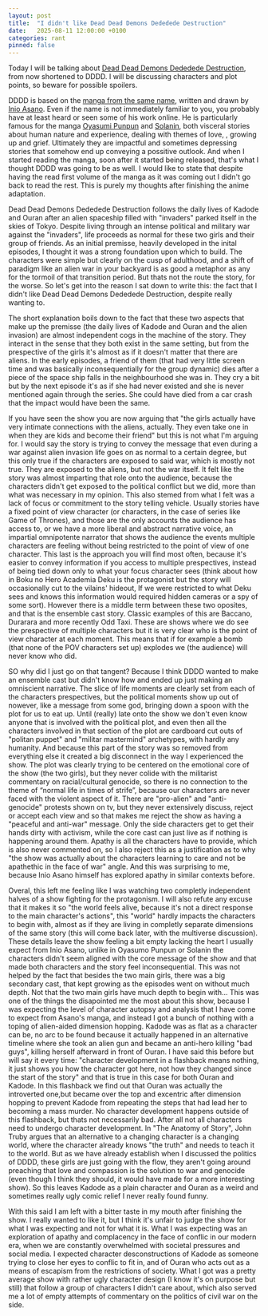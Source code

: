 ```yaml
---
layout: post
title:  "I didn't like Dead Dead Demons Dededede Destruction"
date:   2025-08-11 12:00:00 +0100
categories: rant
pinned: false
---
```

Today I will be talking about [Dead Dead Demons Dededede Destruction](https://myanimelist.net/anime/58883/Dead_Dead_Demons_Dededede_Destruction_ONA), from now shortened to DDDD. I will be discussing characters and plot points, so beware for possible spoilers.
<br>

DDDD is based on the [manga from the same name](https://myanimelist.net/manga/70801/Dead_Dead_Demons_Dededede_Destruction), written and drawn by [Inio Asano](https://myanimelist.net/people/2836/Inio_Asano). Even if the name is not immediately familiar to you, you probably have at least heard or seen some of his work online. He is particularly famous for the manga [Oyasumi Punpun](https://myanimelist.net/manga/4632/Oyasumi_Punpun) and [Solanin](https://myanimelist.net/manga/3731/Solanin), both visceral stories about human nature and experience, dealing with themes of love, , growing up and grief. Ultimately they are impactful and sometimes depressing stories that somehow end up conveying a possitive outlook. And when I started reading the manga, soon after it started being released, that's what I thought DDDD was going to be as well. I would like to state that despite having the read first volume of the manga as it was coming out I didn't go back to read the rest. This is purely my thoughts after finishing the anime adaptation.
<br>

Dead Dead Demons Dededede Destruction follows the daily lives of Kadode and Ouran after an alien spaceship filled with "invaders" parked itself in the skies of Tokyo. Despite living through an intense political and military war against the "invaders", life proceeds as normal for these two girls and their group of friends. As an initial premisse, heavily developed in the inital episodes, I thought it was a strong foundation upon which to build. The characters were simple but clearly on the cusp of adulthood, and a shift of paradigm like an alien war in your backyard is as good a metaphor as any for the tormoil of that transition period. But thats not the route the story, for the worse. So let's get into the reason I sat down to write this: the fact that I didn't like Dead Dead Demons Dededede Destruction, despite really wanting to.
<br>

The short explanation boils down to the fact that these two aspects that make up the premisse (the daily lives of Kadode and Ouran and the alien invasion) are almost independent cogs in the machine of the story. They interact in the sense that they both exist in the same setting, but from the prespective of the girls it's almost as if it doesn't matter that there are aliens. In the early episodes, a friend of them (that had very little screen time and was basically inconsequentially for the group dynamic) dies after a piece of the space ship falls in the neighbourhood she was in. They cry a bit but by the next episode it's as if she had never existed and she is never mentioned again through the series. She could have died from a car crash that the impact would have been the same. 
<br>

If you have seen the show you are now arguing that "the girls actually have very intimate connections with the aliens, actually. They even take one in when they are kids and become their friend" but this is not what I'm arguing for. I would say the story is trying to convey the message that even during a war against alien invasion life goes on as normal to a certain degree, but this only true if the characters are exposed to said war, which is mostly not true. They are exposed to the aliens, but not the war itself. It felt like the story was almost imparting that role onto the audience, because the characters didn't get exposed to the political conflict but we did, more than what was necessary in my opinion. This also stemed from what I felt was a lack of focus or commitment to the story telling vehicle. Usually stories have a fixed point of view character (or characters, in the case of series like Game of Thrones), and those are the only accounts the audience has access to, or we have a more liberal and abstract narrative voice, an impartial omnipotente narrator that shows the audience the events multiple characters are feeling without being restricted to the point of view of one character. This last is the approach you will find most often, because it's easier to convey information if you access to multiple prespectives, instead of being tied down only to what your focus character sees  (think about how in Boku no Hero Academia Deku is the protagonist but the story will occasionally cut to the vilains' hideout, If we were restricted to what Deku sees and knows this information would required hidden cameras or a spy of some sort). However there is a middle term between these two oposites, and that is the ensemble cast story. Classic examples of this are Baccano, Durarara and more recently Odd Taxi. These are shows where we do see the prespective of multiple characters but it is very clear who is the point of view character at each moment. This means that if for example a bomb (that none of the POV characters set up) explodes  we (the audience) will never know who did.
<br>

SO why did I just go on that tangent? Because I think DDDD wanted to make an ensemble cast but didn't know how and ended up just making an omniscient narrative. The slice of life moments are clearly set from each of the characters prespectives, but the political moments show up out of nowever, like a message from some god, bringing down a spoon with the plot for us to eat up. Until (really) late onto the show we don't even know anyone that is involved with the political plot, and even then all the characters involved in that section of the plot are cardboard cut outs of "politan puppet" and "militar mastermind" archetypes, with hardly any humanity. And because this part of the story was so removed from everything else it created a big disconnect in the way I experienced the show. The plot was clearly trying to be centered on the emotional core of the show (the two girls), but they never colide with the militarist commentary on racial/cultural genocide, so there is no connection to the theme of “normal life in times of strife”, because our characters are never faced with the violent aspect of it. There are "pro-alien" and "anti-genocide" protests shown on tv, but they never extensively discuss, reject or accept each view and so that makes me reject the show as having a "peaceful and anti-war" message. Only the side characters get to get their hands dirty with activism, while the core cast can just live as if nothing is happening around them. Apathy is all the characters have to provide, which is also never commented on, so I also reject this as a justification as to why "the show was actually about the characters learning to care and not be apathethic in the face of war" angle. And this was surprising to me, because Inio Asano himself has explored apathy in similar contexts before.
<br>

Overal, this left me feeling like I was watching two completly independent halves of a show fighting for the protagonism. I will also refute any excuse that it makes it so "the world feels alive, because it's not a direct response to the main character's actions", this "world" hardly impacts the characters to begin with, almost as if they are living in completly separate dimensions of the same story (this will come back later, with the multiverse discussion). These details leave the show feeling a bit empty lacking the heart I usually expect from Inio Asano, unlike in Oyasumo Punpun or Solanin the characters didn't seem aligned with the core message of the show and that made both characters and the story feel inconsequential. This was not helped by the fact that besides the two main girls, there was a big secondary cast, that kept growing as the episodes went on without much depth. Not that the two main girls have much depth to begin with... This was one of the things the disapointed me the most about this show, because I was expecting the level of character autopsy and analysis that I have come to expect from Asano's manga, and instead I got a bunch of nothing with a toping of alien-aided dimension hopping. Kadode was as flat as a character can be, no arc to be found because it actually happened in an alternative timeline where she took an alien gun and became an anti-hero killing "bad guys", killing herself afterward in front of Ouran. I have said this before but will say it every time: "character development in a flashback means nothing, it just shows you how the character got here, not how they changed since the start of the story" and that is true in this case for both Ouran and Kadode. In this flashback we find out that Ouran was actually the introverted one,but became over the top and excentric after dimension hopping to prevent Kadode from repeating the steps that had lead her to becoming a mass murder. No character development happens outside of this flashback, but thats not necessarily bad. After all not all characters need to undergo character development. In "The Anatomy of Story", John Truby argues that an alternative to a changing character is a changing world, where the character already knows "the truth" and needs to teach it to the world. But as we have already establish when I discussed the politics of DDDD, these girls are just going with the flow, they aren't going around preaching that love and compassion is the solution to war and genocide (even though I think they should, it would have made for a more interesting show). So this leaves Kadode as a plain character and Ouran as a weird and sometimes really ugly comic relief I never really found funny.
<br>

With this said I am left with a bitter taste in my mouth after finishing the show. I really wanted to like it, but I think it's unfair to judge the show for what I was expecting and not for what it is. What I was expecting was an exploration of apathy and complacency in the face of conflic in our modern era, when we are constantly overwhelmed with societal pressures and social media. I expected character desconstructions of Kadode as someone trying to close her eyes to conflic to fit in, and of Ouran who acts out as a means of escapism from the restrictions of society. What I got was a pretty average show with rather ugly character design (I know it's on purpose but still) that follow a group of characters I didn't care about, which also served me a lot of empty attempts of commentary on the politics of civil war on the side. 




